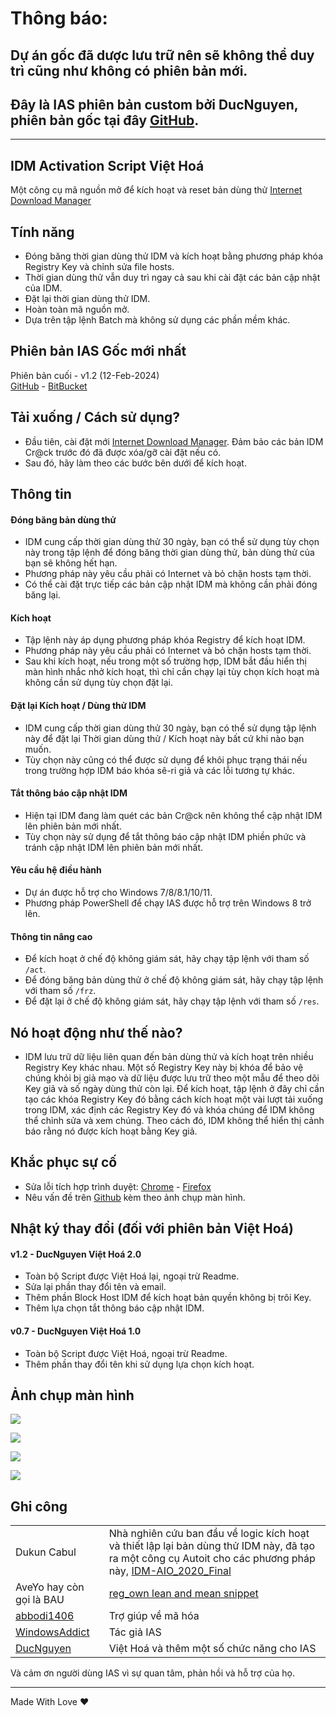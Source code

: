 # Thông báo:

## Dự án gốc đã dược lưu trữ nên sẽ không thể duy trì cũng như không có phiên bản mới.
## Đây là IAS phiên bản custom bởi DucNguyen, phiên bản gốc tại đây [GitHub](https://github.com/WindowsAddict/IDM-Activation-Script).

------------------------------------------------------------------------

## IDM Activation Script Việt Hoá

Một công cụ mã nguồn mở để kích hoạt và reset bản dùng thử [Internet Download Manager](https://www.internetdownloadmanager.com/)

## Tính năng

-   Đóng băng thời gian dùng thử IDM và kích hoạt bằng phương pháp khóa Registry Key và chỉnh sửa file hosts.
-   Thời gian dùng thử vẫn duy trì ngay cả sau khi cài đặt các bản cập nhật của IDM.
-   Đặt lại thời gian dùng thử IDM.
-   Hoàn toàn mã nguồn mở.
-   Dựa trên tập lệnh Batch mà không sử dụng các phần mềm khác.

## Phiên bản IAS Gốc mới nhất

Phiên bản cuối - v1.2 (12-Feb-2024)\
[GitHub](https://github.com/WindowsAddict/IDM-Activation-Script) - [BitBucket](https://bitbucket.org/WindowsAddict/idm-activation-script/)

## Tải xuống / Cách sử dụng?

-   Đầu tiên, cài đặt mới [Internet Download Manager](https://www.internetdownloadmanager.com/). Đảm bảo các bản IDM Cr@ck trước đó đã được xóa/gỡ cài đặt nếu có.
-   Sau đó, hãy làm theo các bước bên dưới để kích hoạt.

## Thông tin

#### Đóng băng bản dùng thử

-   IDM cung cấp thời gian dùng thử 30 ngày, bạn có thể sử dụng tùy chọn này trong tập lệnh để đóng băng thời gian dùng thử, bản dùng thử của bạn sẽ không hết hạn.
-   Phương pháp này yêu cầu phải có Internet và bỏ chặn hosts tạm thời.
-   Có thể cài đặt trực tiếp các bản cập nhật IDM mà không cần phải đóng băng lại.

#### Kích hoạt

-   Tập lệnh này áp dụng phương pháp khóa Registry để kích hoạt IDM.
-   Phương pháp này yêu cầu phải có Internet và bỏ chặn hosts tạm thời.
-   Sau khi kích hoạt, nếu trong một số trường hợp, IDM bắt đầu hiển thị màn hình nhắc nhở kích hoạt, thì chỉ cần chạy lại tùy chọn kích hoạt mà không cần sử dụng tùy chọn đặt lại.

#### Đặt lại Kích hoạt / Dùng thử IDM

-   IDM cung cấp thời gian dùng thử 30 ngày, bạn có thể sử dụng tập lệnh này để đặt lại Thời gian dùng thử / Kích hoạt này bất cứ khi nào bạn muốn.
-   Tùy chọn này cũng có thể được sử dụng để khôi phục trạng thái nếu trong trường hợp IDM báo khóa sê-ri giả và các lỗi tương tự khác.

#### Tắt thông báo cập nhật IDM

-   Hiện tại IDM đang làm quét các bản Cr@ck nên không thể cập nhật IDM lên phiên bản mới nhất.
-   Tùy chọn này sử dụng để tắt thông báo cập nhật IDM phiền phức và tránh cập nhật IDM lên phiên bản mới nhất.

#### Yêu cầu hệ điều hành

-   Dự án được hỗ trợ cho Windows 7/8/8.1/10/11.
-   Phương pháp PowerShell để chạy IAS được hỗ trợ trên Windows 8 trở lên.

#### Thông tin nâng cao

-   Để kích hoạt ở chế độ không giám sát, hãy chạy tập lệnh với tham số `/act`.
-   Để đóng băng bản dùng thử ở chế độ không giám sát, hãy chạy tập lệnh với tham số `/frz`.
-   Để đặt lại ở chế độ không giám sát, hãy chạy tập lệnh với tham số `/res`.

## Nó hoạt động như thế nào?

-   IDM lưu trữ dữ liệu liên quan đến bản dùng thử và kích hoạt trên nhiều Registry Key khác nhau. Một số Registry Key này bị khóa để bảo vệ chúng khỏi bị giả mạo và dữ liệu được lưu trữ theo một mẫu để theo dõi Key giả và số ngày dùng thử còn lại. Để kích hoạt, tập lệnh ở đây chỉ cần tạo các khóa Registry Key đó bằng cách kích hoạt một vài lượt tải xuống trong IDM, xác định các Registry Key đó và khóa chúng để IDM không thể chỉnh sửa và xem chúng. Theo cách đó, IDM không thể hiển thị cảnh báo rằng nó được kích hoạt bằng Key giả.

## Khắc phục sự cố

-   Sửa lỗi tích hợp trình duyệt: [Chrome](https://www.internetdownloadmanager.com/register/new_faq/bi9.html) - [Firefox](https://www.internetdownloadmanager.com/register/new_faq/bi4.html)
-   Nêu vấn đề trên [Github](https://github.com/DucNguyen1357/IDM-Activation-Script-Viet-Hoa/issues) kèm theo ảnh chụp màn hình.

## Nhật ký thay đổi (đối với phiên bản Việt Hoá)

#### v1.2 - DucNguyen Việt Hoá 2.0

-   Toàn bộ Script được Việt Hoá lại, ngoại trừ Readme.
-   Sửa lại phần thay đổi tên và email.
-   Thêm phần Block Host IDM để kích hoạt bản quyền không bị trôi Key.
-   Thêm lựa chọn tắt thông báo cập nhật IDM.

#### v0.7 - DucNguyen Việt Hoá 1.0

-   Toàn bộ Script được Việt Hoá, ngoại trừ Readme.
-   Thêm phần thay đổi tên khi sử dụng lựa chọn kích hoạt.

## Ảnh chụp màn hình

![](https://ducnguyen.top/ducnguyentech/wp-content/smush-webp/sites/6/2022/06/IAS-IDM-598x470.png.webp)

![](https://ducnguyen.top/ducnguyentech/wp-content/uploads/sites/6/2024/09/IAS-Show-1.png)

![](https://ducnguyen.top/ducnguyentech/wp-content/uploads/sites/6/2024/09/IAS-Show-3.png)

![](https://ducnguyen.top/ducnguyentech/wp-content/uploads/sites/6/2024/09/IAS-Show-2.png)

## Ghi công

| | |
|-|-|
| Dukun Cabul | Nhà nghiên cứu ban đầu về logic kích hoạt và thiết lập lại bản dùng thử IDM này, đã tạo ra một công cụ Autoit cho các phương pháp này, [IDM-AIO_2020_Final](https://nsaneforums.com/topic/371047-discussion-internet-download-manager-fixes/page/8/#comment-1632062) |
| AveYo hay còn gọi là BAU | [reg_own lean and mean snippet](https://pastebin.com/XTPt0JSC) |
| [abbodi1406](https://github.com/abbodi1406) | Trợ giúp về mã hóa |
| [WindowsAddict](https://github.com/WindowsAddict) | Tác giả IAS |
| [DucNguyen](https://github.com/DucNguyen1357) | Việt Hoá và thêm một số chức năng cho IAS |

Và cảm ơn người dùng IAS vì sự quan tâm, phản hồi và hỗ trợ của họ.

------------------------------------------------------------------------

Made With Love ❤️
